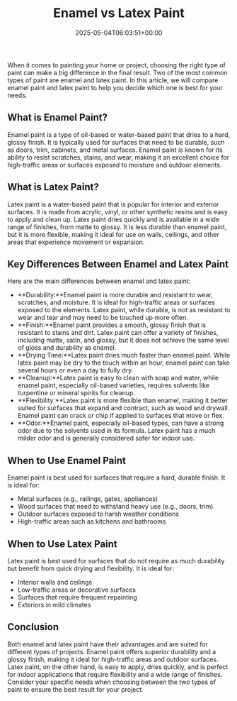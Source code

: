 ﻿---
layout: post
title: Enamel vs Latex Paint
date: '2025-05-04T06:03:51+00:00'
categories:
- Guide
tags: []
slug: /enamel-vs-latex-paint/
lastmod: 2025-05-07T12:21:26+03:00
---

When it comes to painting your home or project, choosing the right type of paint can make a big difference in the final result. Two of the most common types of paint are enamel and latex paint. In this article, we will compare enamel paint and latex paint to help you decide which one is best for your needs.
## What is Enamel Paint?
Enamel paint is a type of oil-based or water-based paint that dries to a hard, glossy finish. It is typically used for surfaces that need to be durable, such as doors, trim, cabinets, and metal surfaces. Enamel paint is known for its ability to resist scratches, stains, and wear, making it an excellent choice for high-traffic areas or surfaces exposed to moisture and outdoor elements.
## What is Latex Paint?
Latex paint is a water-based paint that is popular for interior and exterior surfaces. It is made from acrylic, vinyl, or other synthetic resins and is easy to apply and clean up. Latex paint dries quickly and is available in a wide range of finishes, from matte to glossy. It is less durable than enamel paint, but it is more flexible, making it ideal for use on walls, ceilings, and other areas that experience movement or expansion.
## Key Differences Between Enamel and Latex Paint
Here are the main differences between enamel and latex paint:
- **Durability:**Enamel paint is more durable and resistant to wear, scratches, and moisture. It is ideal for high-traffic areas or surfaces exposed to the elements. Latex paint, while durable, is not as resistant to wear and tear and may need to be touched up more often.
- **Finish:**Enamel paint provides a smooth, glossy finish that is resistant to stains and dirt. Latex paint can offer a variety of finishes, including matte, satin, and glossy, but it does not achieve the same level of gloss and durability as enamel.
- **Drying Time:**Latex paint dries much faster than enamel paint. While latex paint may be dry to the touch within an hour, enamel paint can take several hours or even a day to fully dry.
- **Cleanup:**Latex paint is easy to clean with soap and water, while enamel paint, especially oil-based varieties, requires solvents like turpentine or mineral spirits for cleanup.
- **Flexibility:**Latex paint is more flexible than enamel, making it better suited for surfaces that expand and contract, such as wood and drywall. Enamel paint can crack or chip if applied to surfaces that move or flex.
- **Odor:**Enamel paint, especially oil-based types, can have a strong odor due to the solvents used in its formula. Latex paint has a much milder odor and is generally considered safer for indoor use.
## When to Use Enamel Paint
Enamel paint is best used for surfaces that require a hard, durable finish. It is ideal for:
- Metal surfaces (e.g., railings, gates, appliances)
- Wood surfaces that need to withstand heavy use (e.g., doors, trim)
- Outdoor surfaces exposed to harsh weather conditions
- High-traffic areas such as kitchens and bathrooms
## When to Use Latex Paint
Latex paint is best used for surfaces that do not require as much durability but benefit from quick drying and flexibility. It is ideal for:
- Interior walls and ceilings
- Low-traffic areas or decorative surfaces
- Surfaces that require frequent repainting
- Exteriors in mild climates
## Conclusion
Both enamel and latex paint have their advantages and are suited for different types of projects. Enamel paint offers superior durability and a glossy finish, making it ideal for high-traffic areas and outdoor surfaces. Latex paint, on the other hand, is easy to apply, dries quickly, and is perfect for indoor applications that require flexibility and a wide range of finishes. Consider your specific needs when choosing between the two types of paint to ensure the best result for your project.